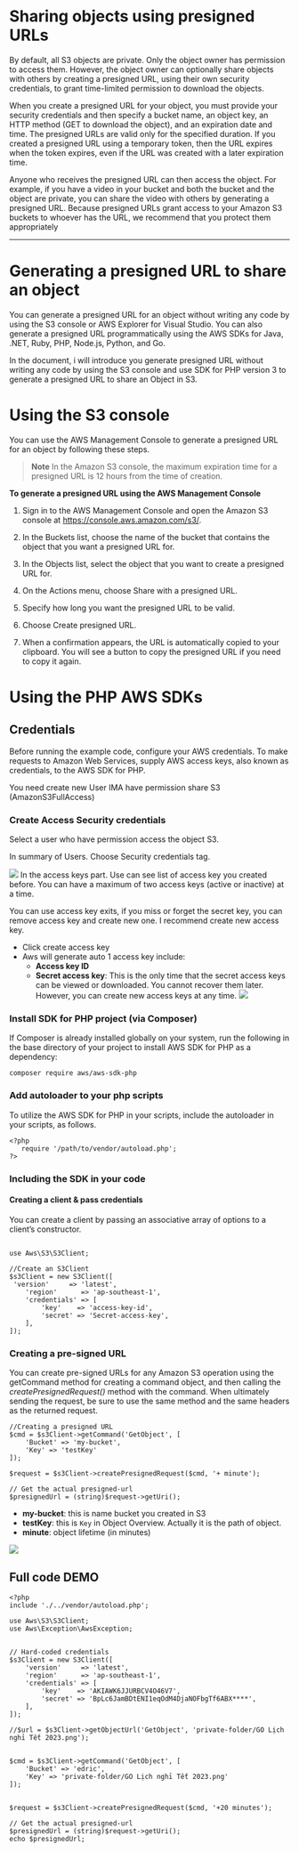 # Sharing objects using presigned URLs
By default, all S3 objects are private. Only the object owner has permission to access them. However, the object owner can optionally share objects with others by creating a presigned URL, using their own security credentials, to grant time-limited permission to download the objects.

When you create a presigned URL for your object, you must provide your security credentials and then specify a bucket name, an object key, an HTTP method (GET to download the object), and an expiration date and time. The presigned URLs are valid only for the specified duration. If you created a presigned URL using a temporary token, then the URL expires when the token expires, even if the URL was created with a later expiration time.

Anyone who receives the presigned URL can then access the object. For example, if you have a video in your bucket and both the bucket and the object are private, you can share the video with others by generating a presigned URL. Because presigned URLs grant access to your Amazon S3 buckets to whoever has the URL, we recommend that you protect them appropriately
*****
# Generating a presigned URL to share an object
You can generate a presigned URL for an object without writing any code by using the S3 console or AWS Explorer for Visual Studio. You can also generate a presigned URL programmatically using the AWS SDKs for Java, .NET, Ruby, PHP, Node.js, Python, and Go.

In the document, i will introduce you generate presigned URL without writing any code by using the S3 console and use SDK for PHP version 3 to generate a presigned URL to share an Object in S3.
# Using the S3 console
You can use the AWS Management Console to generate a presigned URL for an object by following these steps.

> **Note**
In the Amazon S3 console, the maximum expiration time for a presigned URL is 12 hours from the time of creation.

**To generate a presigned URL using the AWS Management Console**

1. Sign in to the AWS Management Console and open the Amazon S3 console at https://console.aws.amazon.com/s3/.

2. In the Buckets list, choose the name of the bucket that contains the object that you want a presigned URL for.

3. In the Objects list, select the object that you want to create a presigned URL for.

4. On the Actions menu, choose Share with a presigned URL.

5. Specify how long you want the presigned URL to be valid.

6. Choose Create presigned URL.

7. When a confirmation appears, the URL is automatically copied to your clipboard. You will see a button to copy the presigned URL if you need to copy it again.

# Using the PHP AWS SDKs

## Credentials
Before running the example code, configure your AWS credentials.
To make requests to Amazon Web Services, supply AWS access keys, also known as credentials, to the AWS SDK for PHP.

You need create new User IMA have permission share S3 (AmazonS3FullAccess)
### Create Access Security credentials
Select a user who have permission access the object S3.

In summary of Users. Choose Security credentials tag.

![](./../../assets/user-overview.png)
In the access keys part. Use can see list of access key you created before. You can have a maximum of two access keys (active or inactive) at a time.


You can use access key exits, if you miss or forget the secret key, you can remove access key and create new one. I recommend create new access key.
- Click create access key
- Aws will generate auto 1 access key include:
    - **Access key ID**
    - **Secret access key**: This is the only time that the secret access keys can be viewed or downloaded. You cannot recover them later. However, you can create new access keys at any time.
      ![](./../../assets/create-access-key.png)

### Install SDK for PHP project (via Composer)
If Composer is already installed globally on your system, run the following in the base directory of your project to install AWS SDK for PHP as a dependency:
```angular2html
composer require aws/aws-sdk-php
```
### Add autoloader to your php scripts
To utilize the AWS SDK for PHP in your scripts, include the autoloader in your scripts, as follows.
```angular2html
<?php
   require '/path/to/vendor/autoload.php';
?>
```

### Including the SDK in your code
#### Creating a client & pass credentials
You can create a client by passing an associative array of options to a client’s constructor.

```require 'vendor/autoload.php';

use Aws\S3\S3Client;

//Create an S3Client
$s3Client = new S3Client([
 'version'     => 'latest',
    'region'      => 'ap-southeast-1',
    'credentials' => [
        'key'    => 'access-key-id',
        'secret' => 'Secret-access-key',
    ],
]);
```


### Creating a pre-signed URL
You can create pre-signed URLs for any Amazon S3 operation using the getCommand method for creating a command object, and then calling the _createPresignedRequest()_ method with the command. When ultimately sending the request, be sure to use the same method and the same headers as the returned request.


```angular2html
//Creating a presigned URL
$cmd = $s3Client->getCommand('GetObject', [
    'Bucket' => 'my-bucket',
    'Key' => 'testKey'
]);

$request = $s3Client->createPresignedRequest($cmd, '+ minute');

// Get the actual presigned-url
$presignedUrl = (string)$request->getUri();
```

- **my-bucket**: this is name bucket you created in S3
- **testKey**: this is ```Key``` in Object Overview. Actually it is the path of object.
- **minute**: object lifetime  (in minutes)

![](./../../assets/s3-overview.png)
## Full code DEMO

```angular2html
<?php
include './../vendor/autoload.php';

use Aws\S3\S3Client;
use Aws\Exception\AwsException;


// Hard-coded credentials
$s3Client = new S3Client([
    'version'     => 'latest',
    'region'      => 'ap-southeast-1',
    'credentials' => [
        'key'    => 'AKIAWK6JJURBCV4O46V7',
        'secret' => 'BpLc6JamBDtENI1eqOdM4DjaNOFbgTf6ABX****',
    ],
]);

//$url = $s3Client->getObjectUrl('GetObject', 'private-folder/GO Lịch nghỉ Tết 2023.png');


$cmd = $s3Client->getCommand('GetObject', [
    'Bucket' => 'edric',
    'Key' => 'private-folder/GO Lịch nghỉ Tết 2023.png'
]);


$request = $s3Client->createPresignedRequest($cmd, '+20 minutes');

// Get the actual presigned-url
$presignedUrl = (string)$request->getUri();
echo $presignedUrl;
```


